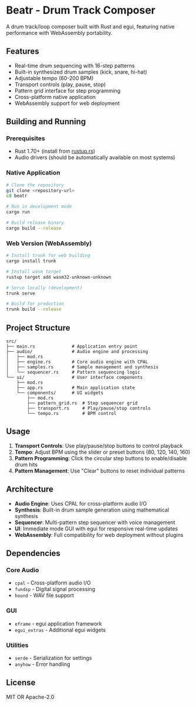 # Beatr - Drum Track Composer

A drum track/loop composer built with Rust and egui, featuring native performance with WebAssembly portability.

## Features

- Real-time drum sequencing with 16-step patterns
- Built-in synthesized drum samples (kick, snare, hi-hat)
- Adjustable tempo (60-200 BPM)
- Transport controls (play, pause, stop)
- Pattern grid interface for step programming
- Cross-platform native application
- WebAssembly support for web deployment

## Building and Running

### Prerequisites

- Rust 1.70+ (install from [rustup.rs](https://rustup.rs/))
- Audio drivers (should be automatically available on most systems)

### Native Application

```bash
# Clone the repository
git clone <repository-url>
cd beatr

# Run in development mode
cargo run

# Build release binary
cargo build --release
```

### Web Version (WebAssembly)

```bash
# Install trunk for web building
cargo install trunk

# Install wasm target
rustup target add wasm32-unknown-unknown

# Serve locally (development)
trunk serve

# Build for production
trunk build --release
```

## Project Structure

```
src/
├── main.rs              # Application entry point
├── audio/               # Audio engine and processing
│   ├── mod.rs
│   ├── engine.rs        # Core audio engine with CPAL
│   ├── samples.rs       # Sample management and synthesis
│   └── sequencer.rs     # Pattern sequencing logic
└── ui/                  # User interface components
    ├── mod.rs
    ├── app.rs           # Main application state
    └── components/      # UI widgets
        ├── mod.rs
        ├── pattern_grid.rs  # Step sequencer grid
        ├── transport.rs     # Play/pause/stop controls
        └── tempo.rs         # BPM control
```

## Usage

1. **Transport Controls**: Use play/pause/stop buttons to control playback
2. **Tempo**: Adjust BPM using the slider or preset buttons (80, 120, 140, 160)
3. **Pattern Programming**: Click the circular step buttons to enable/disable drum hits
4. **Pattern Management**: Use "Clear" buttons to reset individual patterns

## Architecture

- **Audio Engine**: Uses CPAL for cross-platform audio I/O
- **Synthesis**: Built-in drum sample generation using mathematical synthesis
- **Sequencer**: Multi-pattern step sequencer with voice management
- **UI**: Immediate mode GUI with egui for responsive real-time updates
- **WebAssembly**: Full compatibility for web deployment without plugins

## Dependencies

### Core Audio
- `cpal` - Cross-platform audio I/O
- `fundsp` - Digital signal processing
- `hound` - WAV file support

### GUI
- `eframe` - egui application framework
- `egui_extras` - Additional egui widgets

### Utilities
- `serde` - Serialization for settings
- `anyhow` - Error handling

## License

MIT OR Apache-2.0